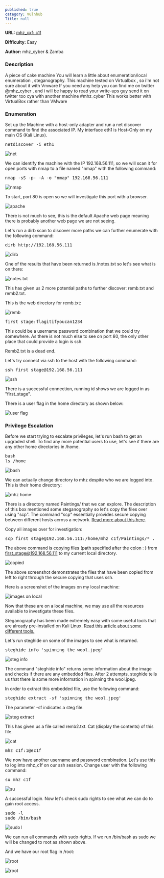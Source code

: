 ```yaml
---
published: true
category: Vulnhub
Title: null
---
```

**URL:** [mhz_cxf: c1f](https://www.vulnhub.com/entry/mhz_cxf-c1f,471/)

**Difficulty:** Easy

**Author:** mhz_cyber & Zamba

### Description

A piece of cake machine
You will learn a little about enumeration/local enumeration , steganography.
This machine tested on Virtualbox , so i'm not sure about it with Vmware
If you need any help you can find me on twitter @mhz_cyber , and i will be happy to read your write-ups guy send it on twitter too
cya with another machine #mhz_cyber
This works better with VirtualBox rather than VMware 

### Enumeration

Set up the Machine with a host-only adapter and run a net discover command to find the associated IP. My interface eth1 is Host-Only on my main OS (Kali Linux).

<pre>netdiscover -i eth1</pre>

![net](https://imgur.com/Gb2G2uZ.png)

We can identify the machine with the IP 192.168.56.111, so we will scan it for open ports with nmap to a file named "nmap" with the following command:

<pre>nmap -sS -p- -A -o "nmap" 192.168.56.111</pre>

![nmap](https://imgur.com/FZx3ZZJ.png)

To start, port 80 is open so we will investigate this port with a browser.

![apache](https://imgur.com/pOVy5uW.png)

There is not much to see, this is the default Apache web page meaning there is probably another web page we are not seeing.

Let's run a dirb scan to discover more paths we can further enumerate with the following command:

<pre>dirb http://192.168.56.111</pre>

![dirb](https://imgur.com/MX3NuxV.png)

One of the results that have been returned is /notes.txt so let's see what is on there:

![notes.txt](https://imgur.com/7iKE70F.png)

This has given us 2 more potential paths to further discover: remb.txt and remb2.txt.

This is the web directory for remb.txt:

![remb](https://imgur.com/EpKhi3q.png)

<pre>first_stage:flagitifyoucan1234</pre>

This could be a username:password combination that we could try somewhere. As there is not much else to see on port 80, the only other place that could provide a login is ssh.

Remb2.txt is a dead end.

Let's try connect via ssh to the host with the following command:

<pre>ssh first_stage@192.168.56.111</pre>

![ssh](https://imgur.com/O0DLuZt.png)

There is a successful connection, running id shows we are logged in as "first_stage". 

There is a user flag in the home directory as shown below:

![user flag](https://imgur.com/wdAUmfG.png)

### Privilege Escalation

Before we start trying to escalate privileges, let's run bash to get an upgraded shell. To find any more potential users to use, let's see if there are any other home directories in /home. 

<pre>bash
ls /home</pre>

![bash](https://imgur.com/rdABCYk.png)

We can actually change directory to mhz despite who we are logged into. This is their home directory:

![mhz home](https://imgur.com/TTQ6E6c.png)

There is a directory named Paintings/ that we can explore. The description of this box mentioned some steganography so let's copy the files over using "scp". The command "scp" essentially provides secure copying between different hosts across a network. [Read more about this here](https://www.computerhope.com/unix/scp.htm).

Copy all images over for investigation:

<pre>scp first_stage@192.168.56.111:/home/mhz_c1f/Paintings/* .</pre>

The above command is copying files (path specified after the colon : ) from first_stage@192.168.56.111 to my current local directory. 

![copied](https://imgur.com/bEnTXeX.png)

The above screenshot demonstrates the files that have been copied from left to right through the secure copying that uses ssh.

Here is a screenshot of the images on my local machine:

![images on local](https://imgur.com/Vp3jzdH.png)

Now that these are on a local machine, we may use all the resources available to investigate these files.

Steganography has been made extremely easy with some useful tools that are already pre-installed on Kali Linux. [Read this article about some different tools.](https://www.yeahhub.com/use-steghide-stegosuite-steganography-tools-kali-linux/)

Let's run steghide on some of the images to see what is returned.

<pre>steghide info 'spinning the wool.jpeg'</pre>

![steg info](https://imgur.com/u4OT49S.png)

The command "steghide info" returns some information about the image and checks if there are any embedded files. After 2 attempts, steghide tells us that there is some more information in spinning the wool.jpeg.

In order to extract this embedded file, use the following command:

<pre>steghide extract -sf 'spinning the wool.jpeg'</pre>

The parameter -sf indicates a steg file.

![steg extract](https://imgur.com/I61wmYT.png)

This has given us a file called remb2.txt. Cat (display the contents) of this file.

![cat](https://imgur.com/I61wmYT.png)

<pre>mhz_c1f:1@ec1f</pre>

We now have another username and password combination. Let's use this to log into mhz_c1f on our ssh session. Change user with the following command:

<pre>su mhz_c1f</pre>

![su](https://imgur.com/SsPnXhS.png)

A successful login. Now let's check sudo rights to see what we can do to gain root access.

<pre>sudo -l
sudo /bin/bash</pre>

![sudo l](https://imgur.com/OGoOtT0.png)

We can run all commands with sudo rights. If we run /bin/bash as sudo we will be changed to root as shown above.

And we have our root flag in /root:

![root](https://i.imgur.com/M6RTlXs.png)



![root](https://imgur.com/M6RTlXs.png)